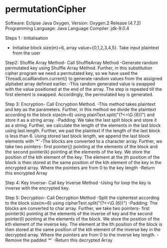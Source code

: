 # permutationCipher
Software: Eclipse Java Oxygen, Version: Oxygen.2 Release (4.7.2)
Programming Language: Java Language 
Compiler: jdk-9.0.4

Steps 1 : Initialisation
- Initialise block size(m)=6, array value={0,1,2,3,4,5}. Take input plaintext from the user

Step2: Shuffle Array Method- Call ShuffleArray Method
-Generate random permutated key using Shuffle Array Method. Further, in this substitution cipher program we need a permutated key, so we have used the ThreadLocalRandom.current() to generate random values from the assigned alphabet array defined earlier.
-This random generated value is swapped with the value positioned at the end of the array. The step is repeated till the first element is swapped.  Accordingly, the permutated key is generated.

Step 3: Encryption- Call Encryption Method. 
-This method takes plaintext and key as the parameters. Further, in this method we divide the plaintext according to the block size(m=6) using plainText.split("(?<=\\G.{6})") and store it as a string array.
-Padding: We take the last split block and store it as a string. Further, we calculate the length of the elements in the last block using last.length. Further, we pad the plaintext if the length of the last block is less than 6. Using stored last block length, we append the last block elements with ‘*’ 
-The blocks are converted to a character array. Further, we take two pointers- first pointer(j) pointing at the elements of the block and the second pointer(k) pointing at the elements of the key. We store the position of the kth element of the key. The element at the jth position of the block is then stored at the same position of the kth element of the key in the encrypted array. Where the pointers are from 0 to the key length
-Return this encrypted Array

Step 4: Key Inverse- Call key Inverse Method
-Using for loop the key is inverse with the encrypted key.

Step 5: Decryption- Call Decryption Method
-Split the ciphertext according to the block size(m=6) using cipherText.split("(?<=\\G.{6})")
-Padding: The blocks are converted to char array. Further, we take two pointers- first pointer(k) pointing at the elements of the inverse of key and the second pointer(l) pointing at the elements of the block. We store the position of the kth element of the inverse key. The element at the lth position of the block is then stored at the same position of the kth element of the inverse key in the decrypted array. Where the pointers are from 0 to the inverse key length.
-Remove the padded ‘*’
-Return this decrypted Array
